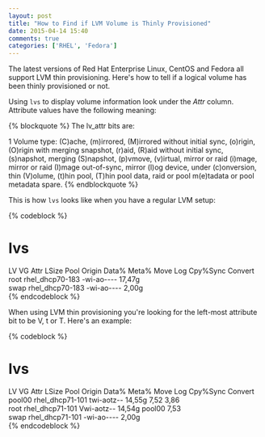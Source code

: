 ```yaml
---
layout: post
title: "How to Find if LVM Volume is Thinly Provisioned"
date: 2015-04-14 15:40
comments: true
categories: ['RHEL', 'Fedora']
---
```


The latest versions of Red Hat Enterprise Linux, CentOS and Fedora all
support LVM thin provisioning. Here's how to tell if a logical volume
has been thinly provisioned or not.

Using `lvs` to display volume information look under the *Attr* column.
Attribute values have the following meaning:

{% blockquote %}
The lv_attr bits are:

1  Volume type: (C)ache, (m)irrored, (M)irrored without initial sync, (o)rigin,
(O)rigin  with  merging  snapshot, (r)aid,  (R)aid  without  initial  sync,
(s)napshot,  merging  (S)napshot, (p)vmove, (v)irtual, mirror or raid (i)mage,
mirror or raid (I)mage out-of-sync, mirror (l)og device, under  (c)onversion,
thin  (V)olume,  (t)hin pool, (T)hin pool data, raid or pool m(e)tadata or
pool metadata spare.
{% endblockquote %}

This is how `lvs` looks like when you have a regular LVM setup:

{% codeblock %}
# lvs
  LV   VG              Attr       LSize  Pool Origin Data%  Meta%  Move Log Cpy%Sync Convert
  root rhel_dhcp70-183 -wi-ao---- 17,47g                                                    
  swap rhel_dhcp70-183 -wi-ao----  2,00g    
{% endcodeblock %}

When using LVM thin provisioning you're looking for the left-most attribute bit
to be V, t or T. Here's an example:

{% codeblock %}
# lvs
  LV     VG              Attr       LSize  Pool   Origin Data%  Meta%  Move Log Cpy%Sync Convert
  pool00 rhel_dhcp71-101 twi-aotz-- 14,55g               7,52   3,86                            
  root   rhel_dhcp71-101 Vwi-aotz-- 14,54g pool00        7,53                                   
  swap   rhel_dhcp71-101 -wi-ao----  2,00g   
{% endcodeblock %}
